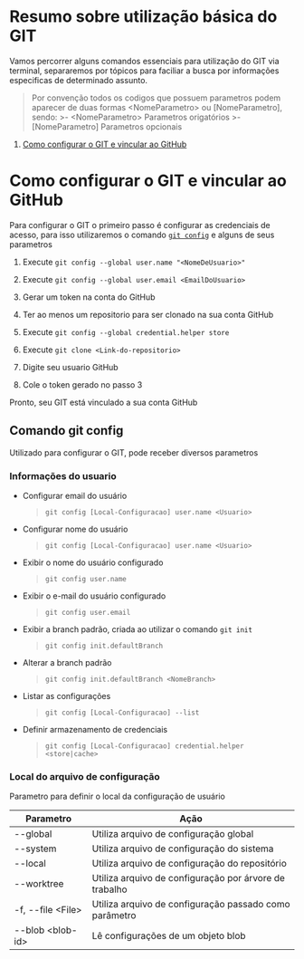 # Resumo sobre utilização básica do GIT
Vamos percorrer alguns comandos essenciais para utilização do GIT via terminal, separaremos por tópicos para faciliar a busca por informações especificas de determinado assunto.

> Por convenção todos os codigos que possuem parametros podem aparecer de duas formas \<NomeParametro> ou [NomeParametro], sendo:
    >- \<NomeParametro> Parametros origatórios
    >- [NomeParametro] Parametros opcionais

1. [Como configurar o GIT e vincular ao GitHub](#como-configurar-o-git-e-vincular-ao-github)

# Como configurar o GIT e vincular ao GitHub
Para configurar o GIT o primeiro passo é configurar as credenciais de acesso, para isso utilizaremos o comando [`git config`](#git-config) e alguns de seus parametros

1. Execute `git config --global user.name "<NomeDeUsuario>"`

2. Execute `git config --global user.email <EmailDoUsuario>`
3. Gerar um token na conta do GitHub
4. Ter ao menos um repositorio para ser clonado na sua conta GitHub
5. Execute `git config --global credential.helper store`
6. Execute `git clone <Link-do-repositorio>`
7. Digite seu usuario GitHub
8. Cole o token gerado no passo 3

Pronto, seu GIT está vinculado a sua conta GitHub


## Comando git config

Utilizado para configurar o GIT, pode receber diversos parametros

### Informações do usuario
- Configurar email do usuário
    >`git config [Local-Configuracao] user.name <Usuario>`
- Configurar nome do usuário
    >`git config [Local-Configuracao] user.name <Usuario>`
- Exibir o nome do usuário configurado
    >`git config user.name`
- Exibir o e-mail do usuário configurado
    >`git config user.email`
- Exibir a branch padrão, criada ao utilizar o comando `git init`
    >`git config init.defaultBranch`
- Alterar a branch padrão
    >`git config init.defaultBranch <NomeBranch>`
- Listar as configurações
    >`git config [Local-Configuracao] --list`
- Definir armazenamento de credenciais
    >`git config [Local-Configuracao] credential.helper <store|cache>`

### Local do arquivo de configuração
Parametro para definir o local da configuração de usuário

|Parametro|Ação|
|-|-|
|--global|Utiliza arquivo de configuração global|
|--system|Utiliza arquivo de configuração do sistema|
|--local|Utiliza arquivo de configuração do repositório|
|--worktree|Utiliza arquivo de configuração por árvore de trabalho|
|-f, --file \<File>|Utiliza arquivo de configuração passado como parâmetro|
|--blob \<blob-id>|Lê configurações de um objeto blob|